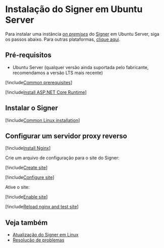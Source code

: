 ﻿# Instalação do Signer em Ubuntu Server

Para instalar uma instância [*on premises*](../index.md) do [Signer](../../index.md) em Ubuntu Server, siga os passos abaixo. Para outras plataformas, [clique aqui](../index.md).

<!--
[!include[Veja o planejamento](../includes/see-planning.md)]
-->

## Pré-requisitos

* Ubuntu Server (qualquer versão ainda suportada pelo fabricante, recomendamos a versão LTS mais recente)

[!include[Common prerequisites](../includes/common-requisites.md)]

[!include[Install ASP.NET Core Runtime](../../../includes/linux/ubuntu/install-aspnetcore-60.md)]

## Instalar o Signer

[!include[Common Linux installation](includes/common-linux-install.md)]

## Configurar um servidor proxy reverso

[!include[Install Nginx](../../../includes/linux/ubuntu/install-nginx.md)]

Crie um arquivo de configuração para o site do Signer:

[!include[Create site](../../../../../includes/signer/ubuntu/create-site.md)]

[!include[Configure site](includes/configure-site.md)]

Ative o site:

[!include[Enable site](../../../../../includes/signer/ubuntu/enable-site.md)]

[!include[Reload nginx and test site](includes/reload-and-test.md)]

## Veja também

* [Atualização do Signer em Linux](update.md)
* [Resolução de problemas](troubleshoot/index.md)
